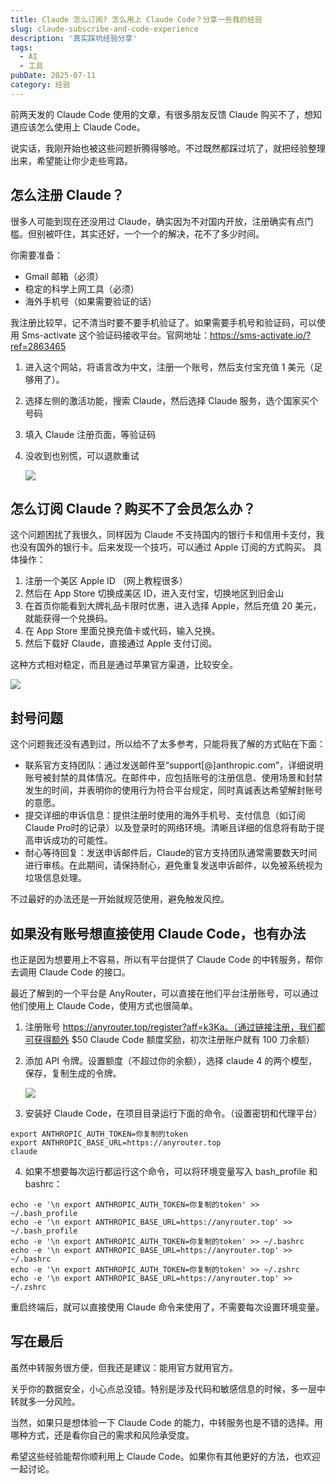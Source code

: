 ```yaml
---
title: Claude 怎么订阅? 怎么用上 Claude Code？分享一些我的经验
slug: claude-subscribe-and-code-experience
description: '真实踩坑经验分享'
tags:
  - AI
  - 工具
pubDate: 2025-07-11
category: 经验
---
```


前两天发的 Claude Code 使用的文章，有很多朋友反馈 Claude 购买不了，想知道应该怎么使用上 Claude Code。

说实话，我刚开始也被这些问题折腾得够呛。不过既然都踩过坑了，就把经验整理出来，希望能让你少走些弯路。

## 怎么注册 Claude？

很多人可能到现在还没用过 Claude，确实因为不对国内开放，注册确实有点门槛。但别被吓住，其实还好，一个一个的解决，花不了多少时间。

你需要准备：

- Gmail 邮箱（必须）
- 稳定的科学上网工具（必须）
- 海外手机号（如果需要验证的话）

我注册比较早，记不清当时要不要手机验证了。如果需要手机号和验证码，可以使用 Sms-activate 这个验证码接收平台。官网地址：https://sms-activate.io/?ref=2863465

1. 进入这个网站，将语言改为中文，注册一个账号，然后支付宝充值 1 美元（足够用了）。

2. 选择左侧的激活功能，搜索 Claude，然后选择 Claude 服务，选个国家买个号码

3. 填入 Claude 注册页面，等验证码

4. 没收到也别慌，可以退款重试

   ![](https://image.xcanoe.top/blog/1752241632.png)

## 怎么订阅 Claude？购买不了会员怎么办？

这个问题困扰了我很久，同样因为 Claude 不支持国内的银行卡和信用卡支付，我也没有国外的银行卡。后来发现一个技巧，可以通过 Apple 订阅的方式购买。
具体操作：

1. 注册一个美区 Apple ID （网上教程很多）
2. 然后在 App Store 切换成美区 ID，进入支付宝，切换地区到旧金山
3. 在首页你能看到大牌礼品卡限时优惠，进入选择 Apple，然后充值 20 美元，就能获得一个兑换码。
4. 在 App Store 里面兑换充值卡或代码，输入兑换。
5. 然后下载好 Claude，直接通过 Apple  支付订阅。

这种方式相对稳定，而且是通过苹果官方渠道，比较安全。

![](https://image.xcanoe.top/blog/1752241780.png)

## 封号问题

这个问题我还没有遇到过，所以给不了太多参考，只能将我了解的方式贴在下面：

- 联系官方支持团队：通过发送邮件至“support[@]anthropic.com”，详细说明账号被封禁的具体情况。在邮件中，应包括账号的注册信息、使用场景和封禁发生的时间，并表明你的使用行为符合平台规定，同时真诚表达希望解封账号的意愿。
- 提交详细的申诉信息：提供注册时使用的海外手机号、支付信息（如订阅Claude Pro时的记录）以及登录时的网络环境。清晰且详细的信息将有助于提高申诉成功的可能性。
- 耐心等待回复：发送申诉邮件后，Claude的官方支持团队通常需要数天时间进行审核。在此期间，请保持耐心，避免重复发送申诉邮件，以免被系统视为垃圾信息处理。

不过最好的办法还是一开始就规范使用，避免触发风控。

## 如果没有账号想直接使用 Claude Code，也有办法

也正是因为想要用上不容易，所以有平台提供了 Claude Code 的中转服务，帮你去调用 Claude Code 的接口。

最近了解到的一个平台是 AnyRouter，可以直接在他们平台注册账号，可以通过他们使用上 Claude Code，使用方式也很简单。

1. 注册账号 https://anyrouter.top/register?aff=k3Ka。（通过链接注册，我们都可获得额外 $50 Claude Code 额度奖励，初次注册账户就有 100 刀余额）

2. 添加 API 令牌。设置额度（不超过你的余额），选择 claude 4 的两个模型，保存，复制生成的令牌。

   ![](https://image.xcanoe.top/blog/1752241666.png)

3. 安装好 Claude Code，在项目目录运行下面的命令。（设置密钥和代理平台）

```
export ANTHROPIC_AUTH_TOKEN=你复制的token
export ANTHROPIC_BASE_URL=https://anyrouter.top
claude
```

4. 如果不想要每次运行都运行这个命令，可以将环境变量写入 bash_profile 和 bashrc：

```
echo -e '\n export ANTHROPIC_AUTH_TOKEN=你复制的token' >> ~/.bash_profile
echo -e '\n export ANTHROPIC_BASE_URL=https://anyrouter.top' >> ~/.bash_profile
echo -e '\n export ANTHROPIC_AUTH_TOKEN=你复制的token' >> ~/.bashrc
echo -e '\n export ANTHROPIC_BASE_URL=https://anyrouter.top' >> ~/.bashrc
echo -e '\n export ANTHROPIC_AUTH_TOKEN=你复制的token' >> ~/.zshrc
echo -e '\n export ANTHROPIC_BASE_URL=https://anyrouter.top' >> ~/.zshrc
```

重启终端后，就可以直接使用 Claude 命令来使用了，不需要每次设置环境变量。

## 写在最后

虽然中转服务很方便，但我还是建议：能用官方就用官方。

关乎你的数据安全，小心点总没错。特别是涉及代码和敏感信息的时候，多一层中转就多一分风险。

当然，如果只是想体验一下 Claude Code 的能力，中转服务也是不错的选择。用哪种方式，还是看你自己的需求和风险承受度。

希望这些经验能帮你顺利用上 Claude Code。如果你有其他更好的方法，也欢迎一起讨论。